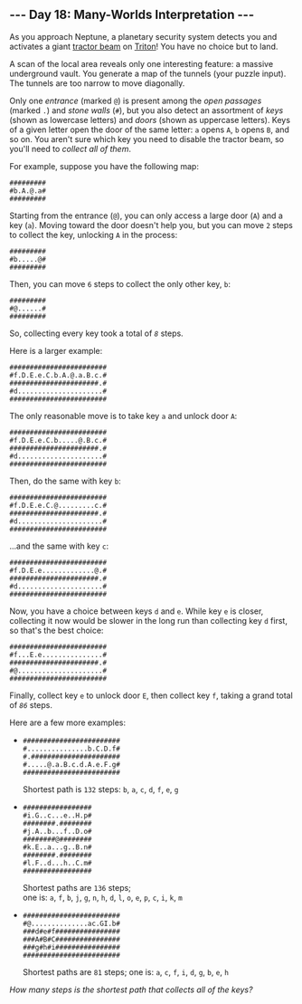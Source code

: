 <main>
<script async="" src="//www.google-analytics.com/analytics.js"></script><script>window.addEventListener('click', function(e,s,r){if(e.target.nodeName==='CODE'&&e.detail===3){s=window.getSelection();s.removeAllRanges();r=document.createRange();r.selectNodeContents(e.target);s.addRange(r);}});</script>
<article class="day-desc"><h2>--- Day 18: Many-Worlds Interpretation ---</h2><p>As you approach Neptune, a planetary security system detects you and activates a giant <a href="https://en.wikipedia.org/wiki/Tractor_beam">tractor beam</a> on <a href="https://en.wikipedia.org/wiki/Triton_(moon)">Triton</a>!  You have no choice but to land.</p>
<p>A scan of the local area reveals only one interesting feature: a massive underground vault.  You generate a map of the tunnels (your puzzle input).  The tunnels are too narrow to move diagonally.</p>
<p>Only one <em>entrance</em> (marked <code>@</code>) is present among the <em>open passages</em> (marked <code>.</code>) and <em>stone walls</em> (<code>#</code>), but you also detect an assortment of <em>keys</em> (shown as lowercase letters) and <em>doors</em> (shown as uppercase letters). Keys of a given letter open the door of the same letter: <code>a</code> opens <code>A</code>, <code>b</code> opens <code>B</code>, and so on.  You aren't sure which key you need to disable the tractor beam, so you'll need to <em>collect all of them</em>.</p>
<p>For example, suppose you have the following map:</p>
<pre><code>#########
#b.A.@.a#
#########
</code></pre>
<p>Starting from the entrance (<code>@</code>), you can only access a large door (<code>A</code>) and a key (<code>a</code>). Moving toward the door doesn't help you, but you can move <code>2</code> steps to collect the key, unlocking <code>A</code> in the process:</p>
<pre><code>#########
#b.....@#
#########
</code></pre>
<p>Then, you can move <code>6</code> steps to collect the only other key, <code>b</code>:</p>
<pre><code>#########
#@......#
#########
</code></pre>
<p>So, collecting every key took a total of <code><em>8</em></code> steps.</p>
<p>Here is a larger example:</p>
<pre><code>########################
#f.D.E.e.C.b.A.@.a.B.c.#
######################.#
#d.....................#
########################
</code></pre>
<p>The only reasonable move is to take key <code>a</code> and unlock door <code>A</code>:</p>
<pre><code>########################
#f.D.E.e.C.b.....@.B.c.#
######################.#
#d.....................#
########################
</code></pre>
<p>Then, do the same with key <code>b</code>:</p>
<pre><code>########################
#f.D.E.e.C.@.........c.#
######################.#
#d.....................#
########################
</code></pre>
<p>...and the same with key <code>c</code>:</p>
<pre><code>########################
#f.D.E.e.............@.#
######################.#
#d.....................#
########################
</code></pre>
<p>Now, you have a choice between keys <code>d</code> and <code>e</code>.  While key <code>e</code> is closer, collecting it now would be slower in the long run than collecting key <code>d</code> first, so that's the best choice:</p>
<pre><code>########################
#f...E.e...............#
######################.#
#@.....................#
########################
</code></pre>
<p>Finally, collect key <code>e</code> to unlock door <code>E</code>, then collect key <code>f</code>, taking a grand total of <code><em>86</em></code> steps.</p>
<p>Here are a few more examples:</p>
<ul>
<li><pre><code>########################
#...............b.C.D.f#
#.######################
#.....@.a.B.c.d.A.e.F.g#
########################
</code></pre>
<p>Shortest path is <code>132</code> steps: <code>b</code>, <code>a</code>, <code>c</code>, <code>d</code>, <code>f</code>, <code>e</code>, <code>g</code></p></li>
<li><pre><code>#################
#i.G..c...e..H.p#
########.########
#j.A..b...f..D.o#
########@########
#k.E..a...g..B.n#
########.########
#l.F..d...h..C.m#
#################
</code></pre>
<p>Shortest paths are <code>136</code> steps;<br>one is: <code>a</code>, <code>f</code>, <code>b</code>, <code>j</code>, <code>g</code>, <code>n</code>, <code>h</code>, <code>d</code>, <code>l</code>, <code>o</code>, <code>e</code>, <code>p</code>, <code>c</code>, <code>i</code>, <code>k</code>, <code>m</code></p></li>
<li><pre><code>########################
#@..............ac.GI.b#
###d#e#f################
###A#B#C################
###g#h#i################
########################
</code></pre>
<p>Shortest paths are <code>81</code> steps; one is: <code>a</code>, <code>c</code>, <code>f</code>, <code>i</code>, <code>d</code>, <code>g</code>, <code>b</code>, <code>e</code>, <code>h</code></p></li>
</ul>
<p><em>How many steps is the shortest path that collects all of the keys?</em></p>
</article>
</main>
